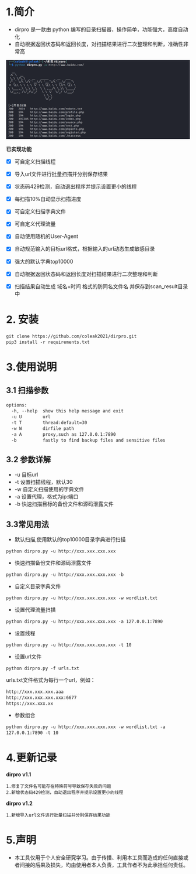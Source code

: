 # 1.简介

- dirpro 是一款由 python 编写的目录扫描器，操作简单，功能强大，高度自动化
- 自动根据返回状态码和返回长度，对扫描结果进行二次整理和判断，准确性非常高

![image-20230920224453668](script/image-20230920224453668.png)



**已实现功能**

- [x] 可自定义扫描线程
- [x] 导入url文件进行批量扫描并分别保存结果
- [x] 状态码429检测，自动退出程序并提示设置更小的线程
- [x] 每扫描10%自动显示扫描进度
- [x] 可自定义扫描字典文件
- [x] 可自定义代理流量
- [x] 自动使用随机的User-Agent
- [x] 自动规范输入的目标url格式，根据输入的url动态生成敏感目录
- [x] 强大的默认字典top10000
- [x] 自动根据返回状态码和返回长度对扫描结果进行二次整理和判断
- [x] 扫描结果自动生成 域名+时间 格式的防同名文件名 并保存到scan_result目录中



# 2. 安装

```
git clone https://github.com/coleak2021/dirpro.git
pip3 install -r requirements.txt
```



# 3.使用说明

## 3.1 扫描参数

```
options:
  -h, --help  show this help message and exit
  -u U        url
  -t T        thread:default=30
  -w W        dirfile path
  -a A        proxy,such as 127.0.0.1:7890
  -b          fastly to find backup files and sensitive files
```



## 3.2 参数详解

- -u 目标url
- -t 设置扫描线程，默认30
- -w 自定义扫描使用的字典文件
- -a 设置代理，格式为ip:端口
- -b 快速扫描目标的备份文件和源码泄露文件



## 3.3常见用法

- 默认扫描,使用默认的top10000目录字典进行扫描

```
python dirpro.py -u http://xxx.xxx.xxx.xxx
```



- 快速扫描备份文件和源码泄露文件

```
python dirpro.py -u http://xxx.xxx.xxx.xxx -b
```



- 自定义目录字典文件

```
python dirpro.py -u http://xxx.xxx.xxx.xxx -w wordlist.txt
```



- 设置代理流量扫描

```
python dirpro.py -u http://xxx.xxx.xxx.xxx -a 127.0.0.1:7890
```



- 设置线程

```
python dirpro.py -u http://xxx.xxx.xxx.xxx -t 10
```



- 设置url文件

```
python dirpro.py -f urls.txt
```

urls.txt文件格式为每行一个url，例如：

```
http://xxx.xxx.xxx.aaa
http://xxx.xxx.xxx.xxx:6677
https://xxx.xxx.xx
```



- 参数组合

```
python dirpro.py -u http://xxx.xxx.xxx.xxx -w wordlist.txt -a 127.0.0.1:7890 -t 10
```



# 4.更新记录

**dirpro v1.1**

```
1.修复了文件名可能存在特殊符号导致保存失败的问题
2.新增状态码429检测，自动退出程序并提示设置更小的线程
```

**dirpro v1.2**

```
1.新增导入url文件进行批量扫描并分别保存结果功能
```



# 5.声明

- 本工具仅用于个人安全研究学习。由于传播、利用本工具而造成的任何直接或者间接的后果及损失，均由使用者本人负责，工具作者不为此承担任何责任。
